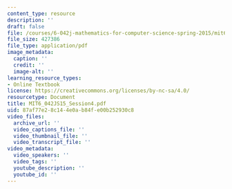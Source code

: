 ```yaml
---
content_type: resource
description: ''
draft: false
file: /courses/6-042j-mathematics-for-computer-science-spring-2015/mit6_042js15_session4.pdf
file_size: 427386
file_type: application/pdf
image_metadata:
  caption: ''
  credit: ''
  image-alt: ''
learning_resource_types:
- Online Textbook
license: https://creativecommons.org/licenses/by-nc-sa/4.0/
resourcetype: Document
title: MIT6_042JS15_Session4.pdf
uid: 87af77e2-8c14-4e0a-b84f-e00b252930c8
video_files:
  archive_url: ''
  video_captions_file: ''
  video_thumbnail_file: ''
  video_transcript_file: ''
video_metadata:
  video_speakers: ''
  video_tags: ''
  youtube_description: ''
  youtube_id: ''
---
```

